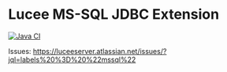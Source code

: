 # Lucee MS-SQL JDBC Extension

[![Java CI](https://github.com/lucee/extension-jdbc-mssql/actions/workflows/blank.yml/badge.svg)](https://github.com/lucee/extension-jdbc-mssql/actions/workflows/blank.yml)

Issues: https://luceeserver.atlassian.net/issues/?jql=labels%20%3D%20%22mssql%22
